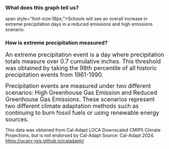 ### What does this graph tell us?
span style="font-size:18px;">Schools will see an overall increase in extreme precipitation days in a reduced emissions and high emissions scenario.</span>


### How is extreme precipitation measured?
<span style="font-size:18px;">An extreme precipitation event is a day where precipitation totals measure over 0.7 cumulative inches. This threshold was obtained by taking the 98th percentile of all historic precipitation events from 1961-1990.</span>

<span style="font-size:18px;">Precipitation events are measured under two different scenarios: High Greenhouse Gas Emission and Reduced Greenhouse Gas Emissions. These scenarios represent two different climate adaptation methods such as continuing to burn fossil fuels or using renewable energy sources.

This data was obtained from Cal-Adapt LOCA Downscaled CMIP5 Climate Projections, but is not endorsed by Cal-Adapt</span>
Source: Cal-Adapt 2024. https://ucanr-igis.github.io/caladaptr/


